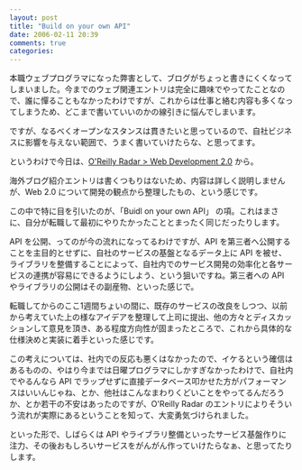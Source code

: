 ```yaml
---
layout: post
title: "Build on your own API"
date: 2006-02-11 20:39
comments: true
categories: 
---
```

<p class="entryBody">
本職ウェブプログラマになった弊害として、ブログがちょっと書きにくくなってしまいました。今までのウェブ関連エントリは完全に趣味でやってたことなので、誰に憚ることもなかったわけですが、これからは仕事と絡む内容も多くなってしまうため、どこまで書いていいのかの線引きに悩んでしまいます。
</p>

<p class="entryBody">
ですが、なるべくオープンなスタンスは貫きたいと思っているので、自社ビジネスに影響を与えない範囲で、うまく書いていけたらな、と思ってます。
</p>

<p class="entryBody">
というわけで今日は、<a href="http://radar.oreilly.com/archives/2006/02/web_development_20.html" target="_blank">O'Reilly Radar &gt; Web Development 2.0</a> から。
</p>

<p class="entryBody">
海外ブログ紹介エントリは書くつもりはないため、内容は詳しく説明しませんが、Web 2.0 について開発の観点から整理したもの、という感じです。
</p>

<p class="entryBody">
この中で特に目を引いたのが、「Buidl on your own API」 の項。これはまさに、自分が転職して最初にやりたかったこととまったく同じだったりします。
</p>

<p class="entryBody">
API を公開、ってのが今の流れになってるわけですが、API を第三者へ公開することを主目的とせずに、自社のサービスの基盤となるデータ上に API を被せ、ライブラリを整備することによって、自社内でのサービス開発の効率化と各サービスの連携が容易にできるようにしよう、という狙いですね。第三者への API やライブラリの公開はその副産物、といった感じで。
</p>

<p class="entryBody">
転職してからのここ1週間ちょいの間に、既存のサービスの改良をしつつ、以前から考えていた上の様なアイデアを整理して上司に提出、他の方々とディスカッションして意見を頂き、ある程度方向性が固まったところで、これから具体的な仕様決めと実装に着手といった感じです。
</p>

<p class="entryBody">
この考えについては、社内での反応も悪くはなかったので、イケるという確信はあるものの、やはり今までは日曜プログラマにしかすぎなかったわけで、自社内でやるんなら API でラップせずに直接データベース叩かせた方がパフォーマンスはいいんじゃね、とか、他社はこんなまわりくどいことをやってるんだろうか、とか若干の不安はあったのですが、O'Reilly Radar のエントリによりそういう流れが実際にあるということを知って、大変勇気づけられました。
</p>

<p class="entryBody">
といった形で、しばらくは API やライブラリ整備といったサービス基盤作りに注力、その後おもしろいサービスをがんがん作っていけたらなぁ、と思ってたりします。
</p>
